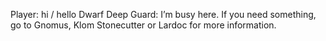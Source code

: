 Player: hi / hello
Dwarf Deep Guard: I’m busy here. If you need something, go to Gnomus, Klom Stonecutter or Lardoc for more information.
